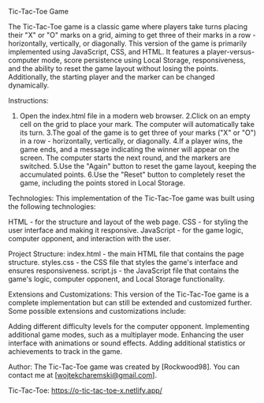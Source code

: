 Tic-Tac-Toe Game

The Tic-Tac-Toe game is a classic game where players take turns placing their "X" or "O" marks on a grid, aiming to get three of their marks in a row - horizontally, vertically, or diagonally.
This version of the game is primarily implemented using JavaScript, CSS, and HTML.
It features a player-versus-computer mode, score persistence using Local Storage, responsiveness, and the ability to reset the game layout without losing the points. Additionally,
the starting player and the marker can be changed dynamically.

Instructions:
1. Open the index.html file in a modern web browser.
2.Click on an empty cell on the grid to place your mark. The computer will automatically take its turn.
3.The goal of the game is to get three of your marks ("X" or "O") in a row - horizontally, vertically, or diagonally.
4.If a player wins, the game ends, and a message indicating the winner will appear on the screen. The computer starts the next round, and the markers are switched.
5.Use the "Again" button to reset the game layout, keeping the accumulated points.
6.Use the "Reset" button to completely reset the game, including the points stored in Local Storage.

Technologies:
This implementation of the Tic-Tac-Toe game was built using the following technologies:

HTML - for the structure and layout of the web page.
CSS - for styling the user interface and making it responsive.
JavaScript - for the game logic, computer opponent, and interaction with the user.

Project Structure:
index.html - the main HTML file that contains the page structure.
styles.css - the CSS file that styles the game's interface and ensures responsiveness.
script.js - the JavaScript file that contains the game's logic, computer opponent, and Local Storage functionality.

Extensions and Customizations:
This version of the Tic-Tac-Toe game is a complete implementation but can still be extended and customized further. Some possible extensions and customizations include:

Adding different difficulty levels for the computer opponent.
Implementing additional game modes, such as a multiplayer mode.
Enhancing the user interface with animations or sound effects.
Adding additional statistics or achievements to track in the game.

Author:
The Tic-Tac-Toe game was created by [Rockwood98]. You can contact me at [wojtekcharemski@gmail.com].

Tic-Tac-Toe:
https://o-tic-tac-toe-x.netlify.app/
